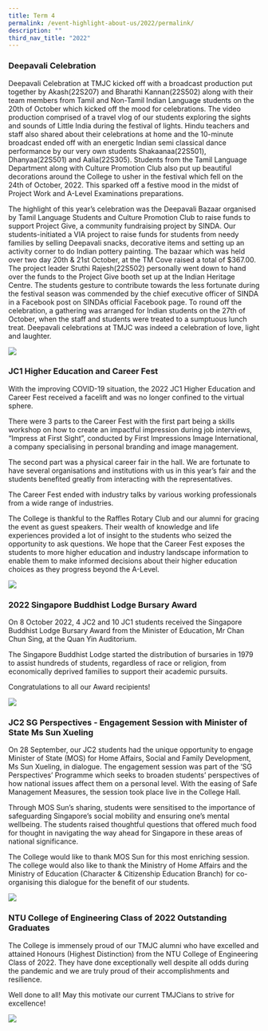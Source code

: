 ```yaml
---
title: Term 4
permalink: /event-highlight-about-us/2022/permalink/
description: ""
third_nav_title: "2022"
---
```

### Deepavali Celebration

Deepavali Celebration at TMJC kicked off with a broadcast production put together by Akash(22S207) and Bharathi Kannan(22S502) along with their team members from Tamil and Non-Tamil Indian Language students on the 20th of October which kicked off the mood for celebrations. The video production comprised of a travel vlog of our students exploring the sights and sounds of Little India during the festival of lights. Hindu teachers and staff also shared about their celebrations at home and the 10-minute broadcast ended off with an energetic Indian semi classical dance performance by our very own students Shakaanaa(22S501), Dhanyaa(22S501) and Aalia(22S305). Students from the Tamil Language Department along with Culture Promotion Club also put up beautiful decorations around the College to usher in the festival which fell on the 24th of October, 2022. This sparked off a festive mood in the midst of Project Work and A-Level Examinations preparations.  

The highlight of this year’s celebration was the Deepavali Bazaar organised by Tamil Language Students and Culture Promotion Club to raise funds to support Project Give, a community fundraising project by SINDA. Our students-initiated a VIA project to raise funds for students from needy families by selling Deepavali snacks, decorative items and setting up an activity corner to do Indian pottery painting. The bazaar which was held over two day 20th & 21st October, at the TM Cove raised a total of $367.00. The project leader Sruthi Rajesh(22S502) personally went down to hand over the funds to the Project Give booth set up at the Indian Heritage Centre. The students gesture to contribute towards the less fortunate during the festival season was commended by the chief executive officer of SINDA in a Facebook post on SINDAs official Facebook page. To round off the celebration, a gathering was arranged for Indian students on the 27th of October, when the staff and students were treated to a sumptuous lunch treat. Deepavali celebrations at TMJC was indeed a celebration of love, light and laughter.

![](/images/2022-T4-Events-DeepavaliCelebration_01.jpg)

### JC1 Higher Education and Career Fest

With the improving COVID-19 situation, the 2022 JC1 Higher Education and Career Fest received a facelift and was no longer confined to the virtual sphere.  
  
There were 3 parts to the Career Fest with the first part being a skills workshop on how to create an impactful impression during job interviews, “Impress at First Sight”, conducted by First Impressions Image International, a company specialising in personal branding and image management.  
  
The second part was a physical career fair in the hall. We are fortunate to have several organisations and institutions with us in this year’s fair and the students benefited greatly from interacting with the representatives.  
  
The Career Fest ended with industry talks by various working professionals from a wide range of industries.  
  
The College is thankful to the Raffles Rotary Club and our alumni for gracing the event as guest speakers. Their wealth of knowledge and life experiences provided a lot of insight to the students who seized the opportunity to ask questions. We hope that the Career Fest exposes the students to more higher education and industry landscape information to enable them to make informed decisions about their higher education choices as they progress beyond the A-Level.

![](/images/2022-T4-Events-CareersFest_01.jpg)

### 2022 Singapore Buddhist Lodge Bursary Award

On 8 October 2022, 4 JC2 and 10 JC1 students received the Singapore Buddhist Lodge Bursary Award from the Minister of Education, Mr Chan Chun Sing, at the Quan Yin Auditorium.  
  
The Singapore Buddhist Lodge started the distribution of bursaries in 1979 to assist hundreds of students, regardless of race or religion, from economically deprived families to support their academic pursuits.  
  
Congratulations to all our Award recipients!

![](/images/2022-T4-Events-SGBuddhistLodge_01.jpg)

### JC2 SG Perspectives - Engagement Session with Minister of State Ms Sun Xueling

On 28 September, our JC2 students had the unique opportunity to engage Minister of State (MOS) for Home Affairs, Social and Family Development, Ms Sun Xueling, in dialogue. The engagement session was part of the ‘SG Perspectives’ Programme which seeks to broaden students’ perspectives of how national issues affect them on a personal level. With the easing of Safe Management Measures, the session took place live in the College Hall.  
  
Through MOS Sun’s sharing, students were sensitised to the importance of safeguarding Singapore’s social mobility and ensuring one’s mental wellbeing. The students raised thoughtful questions that offered much food for thought in navigating the way ahead for Singapore in these areas of national significance.  
  
The College would like to thank MOS Sun for this most enriching session. The college would also like to thank the Ministry of Home Affairs and the Ministry of Education (Character & Citizenship Education Branch) for co-organising this dialogue for the benefit of our students.

![](/images/2022-T4-Events-JC2SGPerspectives_01.jpg)

### NTU College of Engineering Class of 2022 Outstanding Graduates

The College is immensely proud of our TMJC alumni who have excelled and attained Honours (Highest Distinction) from the NTU College of Engineering Class of 2022. They have done exceptionally well despite all odds during the pandemic and we are truly proud of their accomplishments and resilience.   

Well done to all! May this motivate our current TMJCians to strive for excellence!

![](/images/2022-T4-Events-NTUCOE_01.jpg)
